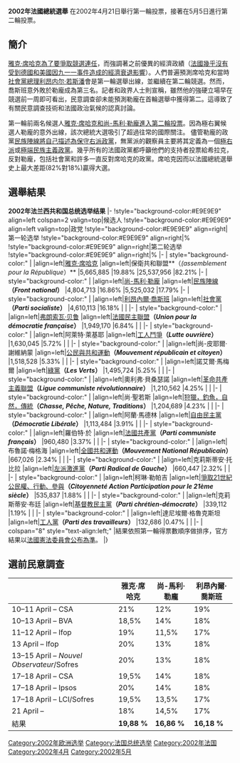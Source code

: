 **2002年法國總統選舉** 在2002年4月21日舉行第一輪投票，接著在5月5日進行第二輪投票。

## 簡介

[雅克·席哈克為了要爭取競選連任](https://zh.wikipedia.org/wiki/雅克·席哈克 "wikilink")，而強調著之前優異的經濟政績（[法國幾乎沒有受到](https://zh.wikipedia.org/wiki/法國 "wikilink")[德國和](https://zh.wikipedia.org/wiki/德國 "wikilink")[美國因](https://zh.wikipedia.org/wiki/美國 "wikilink")[九一一事件造成的經濟衰退影響](https://zh.wikipedia.org/wiki/九一一事件 "wikilink")）。人們普遍預測席哈克和當時[社會黨總理](https://zh.wikipedia.org/wiki/社會黨_\(法國\) "wikilink")[利昂内尔·若斯潘](../Page/利昂内尔·若斯潘.md "wikilink")會是第一輪選舉出線，並繼續在第二輪競選。然而，喬斯班意外敗於勒龐成為第三名。記者和政界人士則宣稱，雖然他的強硬立場早在競選前一周即可看出，民意調查卻未能預測勒龐在首輪選舉中獲得第二。這導致了有關民意調查技術和法國政治氣候的認真討論。

第一輪前兩名候選人[雅克·席哈克和](https://zh.wikipedia.org/wiki/雅克·席哈克 "wikilink")[尚-馬利·勒龐進入第二輪投票](../Page/讓-馬里·勒龐.md "wikilink")。因為極右翼候選人勒龐的意外出線，該次總統大選吸引了超過往常的國際關注。 儘管勒龐的政黨[民族陣線將自己描述為保守右派政黨](https://zh.wikipedia.org/wiki/民族陣線_\(法國\) "wikilink")，無黨派的觀察員主要將其定義為一個[極右派](../Page/極右派.md "wikilink")或[極端民族主義政黨](https://zh.wikipedia.org/wiki/極端民族主義 "wikilink")。幾乎所有的法國政黨都呼籲他們的支持者投票給希拉克，反對勒龐，包括社會黨和許多一直反對席哈克的政黨。席哈克因而以法國總統選舉史上最大差距(82%對18%)贏得大選。

## 選舉結果

**2002年法兰西共和国总统选举结果** |- \!style="background-color:\#E9E9E9" align=left colspan=2 valign=top|候选人 \!style="background-color:\#E9E9E9" align=left valign=top|政党 \!style="background-color:\#E9E9E9" align=right|第一轮选举 \!style="background-color:\#E9E9E9" align=right|% \!style="background-color:\#E9E9E9" align=right|第二轮选举 \!style="background-color:\#E9E9E9" align=right|% |- | style="background-color:" | |align=left|[雅克·席哈克](https://zh.wikipedia.org/wiki/雅克·席哈克 "wikilink") |align=left|保衛共和聯盟**（*(assemblement pour la République*）** |5,665,885 |19.88% |25,537,956 |82.21% |- | style="background-color:" | |align=left|[尚-馬利·勒龐](../Page/讓-馬里·勒龐.md "wikilink") |align=left|[民族陣線](https://zh.wikipedia.org/wiki/民族陣線_\(法國\) "wikilink")**（*Front national*）** |4,804,713 |16.86% |5,525,032 |17.79% |- | style="background-color:" | |align=left|[利昂內爾·喬斯班](../Page/利昂内尔·若斯潘.md "wikilink") |align=left|[社會黨](https://zh.wikipedia.org/wiki/社會黨_\(法國\) "wikilink")**（*Parti socialiste*）** |4,610,113 |16.18% | | |- | style="background-color:" | |align=left|[弗朗索瓦·贝鲁](https://zh.wikipedia.org/wiki/弗朗索瓦·贝鲁 "wikilink") |align=left|[法國民主聯盟](https://zh.wikipedia.org/wiki/法國民主聯盟 "wikilink")**（*Union pour la démocratie française*）** |1,949,170 |6.84% | | |- | style="background-color:" | |align=left|阿萊特·萊基耶 |align=left|[工人鬥爭](../Page/工人鬥爭_\(法國\).md "wikilink")**（*Lutte ouvrière*）** |1,630,045 |5.72% | | |- | style="background-color:" | |align=left|尚-皮耶爾·謝維納蒙 |align=left|[公民與共和運動](../Page/公民與共和運動.md "wikilink")**（*Mouvement républicain et citoyen*）** |1,518,528 |5.33% | | |- | style="background-color:" | |align=left|諾艾爾·馬梅爾 |align=left|[綠黨](../Page/綠黨_\(法國\).md "wikilink")**（*Les Verts*）** |1,495,724 |5.25% | | |- | style="background-color:" | |align=left|奧利弗·貝桑瑟諾 |align=left|[革命共產主義聯盟](../Page/革命共產主義聯盟_\(法國\).md "wikilink")**（*Ligue communiste révolutionnaire*）** |1,210,562 |4.25% | | |- | style="background-color:" | |align=left|尚·聖若斯 |align=left|[狩獵，釣魚，自然，傳統](https://zh.wikipedia.org/wiki/狩獵，釣魚，自然，傳統 "wikilink")**（*Chasse, Pêche, Nature, Traditions*）** |1,204,689 |4.23% | | |- | style="background-color:" | |align=left|阿蘭·馬德林 |align=left|[自由民主黨](https://zh.wikipedia.org/wiki/自由民主黨_\(法國\) "wikilink")**（*Démocratie Libérale*）** |1,113,484 |3.91% | | |- | style="background-color:" | |align=left|羅伯特·於 |align=left|[法國共產黨](https://zh.wikipedia.org/wiki/法國共產黨 "wikilink")**（*Parti communiste français*）** |960,480 |3.37% | | |- | style="background-color:" | |align=left|布魯諾·梅格海 |align=left|[全國共和運動](https://zh.wikipedia.org/wiki/全國共和運動 "wikilink")**（*Mouvement National Républicain*）** |667,026 |2.34% | | |- | style="background-color:" | |align=left|克莉斯蒂安·托比拉 |align=left|[左派激進黨](../Page/左派激進黨.md "wikilink")**（*Parti Radical de Gauche*）** |660,447 |2.32% | | |- | style="background-color:" | |align=left|柯琳·勒帕吉 |align=left|[爭取21世紀公民權、行動、參與](https://zh.wikipedia.org/wiki/爭取21世紀公民權、行動、參與 "wikilink")**（*Citoyenneté Action Participation pour le 21ème siècle*）** |535,837 |1.88% | | |- | style="background-color:" | |align=left|克莉斯蒂安·布廷 |align=left|[基督教民主黨](https://zh.wikipedia.org/wiki/基督教民主黨_\(法國\) "wikilink")**（*Parti chrétien-démocrate*）** |339,112 |1.19% | | |- | style="background-color:" | |align=left|達尼埃爾·格魯克斯坦 |align=left|[工人黨](https://zh.wikipedia.org/wiki/工人黨_\(法國\) "wikilink")**（*Parti des travailleurs*）** |132,686 |0.47% | | |- | colspan="8" style="text-align:left;" |結果依照第一輪得票數順序做排序，官方結果以[法國憲法委員會公布為準](https://zh.wikipedia.org/wiki/法國憲法委員會 "wikilink")。 |}

## 選前民意調查

|                                           | 雅克·席哈克      | 尚-馬利·勒龐     | 利昂內爾·喬斯班    |
| ----------------------------------------- | ----------- | ----------- | ----------- |
| 10–11 April – CSA                         | 21%         | 12%         | 19%         |
| 10–13 April – BVA                         | 18,5%       | 14%         | 18%         |
| 11–12 April – Ifop                        | 19%         | 11,5%       | 17%         |
| 13 April – Ifop                           | 20%         | 13%         | 18%         |
| 13–15 April – *Nouvel Observateur*/Sofres | 20%         | 13%         | 18%         |
| 17–18 April – CSA                         | 19,5%       | 14%         | 18%         |
| 17–18 April – Ipsos                       | 20%         | 14%         | 18%         |
| 17–18 April – LCI/Sofres                  | 19,5%       | 13,5%       | 17%         |
| 21 April –                                | 18%         | 14,5%       | 17%         |
| 結果                                        | **19,88 %** | **16,86 %** | **16,18 %** |

[Category:2002年欧洲选举](https://zh.wikipedia.org/wiki/Category:2002年欧洲选举 "wikilink") [Category:法国总统选举](https://zh.wikipedia.org/wiki/Category:法国总统选举 "wikilink") [Category:2002年法国](https://zh.wikipedia.org/wiki/Category:2002年法国 "wikilink") [Category:2002年4月](https://zh.wikipedia.org/wiki/Category:2002年4月 "wikilink") [Category:2002年5月](https://zh.wikipedia.org/wiki/Category:2002年5月 "wikilink")